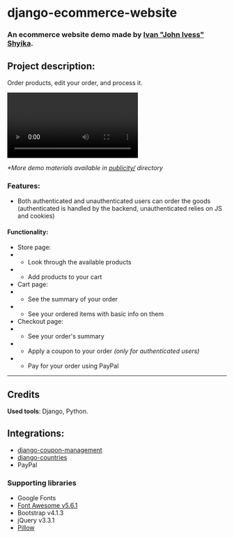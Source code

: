 # django-ecommerce-website
### An ecommerce website demo made by [Ivan "John Ivess" Shyika](https://www.youtube.com/c/JohnIvess).

## Project description:
Order products, edit your order, and process it.

![Demo GIF](publicity/demo.mp4)

_*More demo materials available in [publicity/](publicity/) directory_

### Features:
- Both authenticated and unauthenticated users can order the goods (authenticated is handled by the backend, unauthenticated relies on JS and cookies)

#### Functionality:

- Store page:
- - Look through the available products
- - Add products to your cart
- Cart page:
- - See the summary of your order
- - See your ordered items with basic info on them
- Checkout page:
- - See your order's summary
- - Apply a coupon to your order _(only for authenticated users)_
- - Pay for your order using PayPal

---

## Credits

**Used tools**: Django, Python.

## Integrations:
- [django-coupon-management](https://pypi.org/project/django-coupon-management/)
- [django-countries](https://pypi.org/project/django-countries/)
- PayPal

### Supporting libraries
- Google Fonts
- [Font Awesome v5.6.1](https://fontawesome.com/)
- Bootstrap v4.1.3
- jQuery v3.3.1
- [Pillow](https://pypi.org/project/Pillow/)